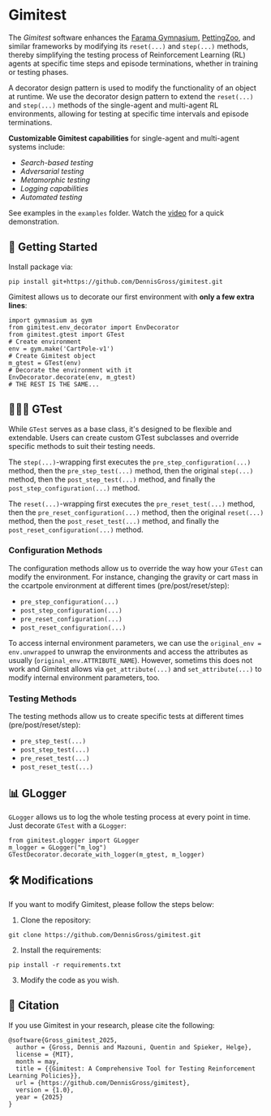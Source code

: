 # Gimitest
The _Gimitest_ software enhances the [Farama Gymnasium](https://gymnasium.farama.org/index.html), [PettingZoo](https://pettingzoo.farama.org/content/basic_usage/), and similar frameworks by modifying its `reset(...)` and `step(...)` methods, thereby simplifying the testing process of Reinforcement Learning (RL) agents at specific time steps and episode terminations, whether in training or testing phases.

A decorator design pattern is used to modify the functionality of an object at runtime.
We use the decorator design pattern to extend the `reset(...)` and `step(...)` methods of the single-agent and multi-agent RL environments, allowing for testing at specific time intervals and episode terminations.

**Customizable Gimitest capabilities** for single-agent and multi-agent systems include:
- *Search-based testing*
- *Adversarial testing*
- *Metamorphic testing*
- *Logging capabilities*
- *Automated testing*

See examples in the `examples` folder.
Watch the [video](https://youtu.be/9WiWZyrUhLw) for a quick demonstration.


## 🚀 Getting Started
Install package via:

```
pip install git+https://github.com/DennisGross/gimitest.git
```

Gimitest allows us to decorate our first environment with **only a few extra lines**:
```
import gymnasium as gym
from gimitest.env_decorator import EnvDecorator
from gimitest.gtest import GTest
# Create environment
env = gym.make('CartPole-v1')
# Create Gimitest object
m_gtest = GTest(env)
# Decorate the environment with it
EnvDecorator.decorate(env, m_gtest)
# THE REST IS THE SAME...
```

## 👮🏼‍♂️ GTest
While `GTest` serves as a base class, it's designed to be flexible and extendable. Users can create custom GTest subclasses and override specific methods to suit their testing needs.

The `step(...)`-wrapping first executes the `pre_step_configuration(...)` method, then the `pre_step_test(...)` method, then the original `step(...)` method, then the `post_step_test(...)` method, and finally the `post_step_configuration(...)` method.

The `reset(...)`-wrapping first executes the `pre_reset_test(...)` method, then the `pre_reset_configuration(...)` method, then the original `reset(...)` method, then the `post_reset_test(...)` method, and finally the `post_reset_configuration(...)` method.

### Configuration Methods
The configuration methods allow us to override the way how your `GTest` can modify the environment. For instance, changing the gravity or cart mass in the ccartpole environment at different times (pre/post/reset/step):
- `pre_step_configuration(...)`
- `post_step_configuration(...)`
- `pre_reset_configuration(...)`
- `post_reset_configuration(...)`

To access internal environment parameters, we can use the `original_env = env.unwrapped` to unwrap the environments and access the attributes as usually (`original_env.ATTRIBUTE_NAME`).
However, sometims this does not work and Gimitest allows via `get_attribute(...)` and `set_attribute(...)` to modify internal environment parameters, too.


### Testing Methods
The testing methods allow us to create specific tests at different times (pre/post/reset/step):
- `pre_step_test(...)`
- `post_step_test(...)`
- `pre_reset_test(...)`
- `post_reset_test(...)`


## 📊 GLogger
`GLogger` allows us to log the whole testing process at every point in time.
Just decorate `GTest` with a `GLogger`:
```
from gimitest.glogger import GLogger
m_logger = GLogger("m_log")
GTestDecorator.decorate_with_logger(m_gtest, m_logger)
```

## 🛠️ Modifications
If you want to modify Gimitest, please follow the steps below:

1. Clone the repository:
```
git clone https://github.com/DennisGross/gimitest.git
```

2. Install the requirements:
```
pip install -r requirements.txt
```

3. Modify the code as you wish.



## 📜 Citation
If you use Gimitest in your research, please cite the following:
```
@software{Gross_gimitest_2025,
  author = {Gross, Dennis and Mazouni, Quentin and Spieker, Helge},
  license = {MIT},
  month = may,
  title = {{Gimitest: A Comprehensive Tool for Testing Reinforcement Learning Policies}},
  url = {https://github.com/DennisGross/gimitest},
  version = {1.0},
  year = {2025}
}
```